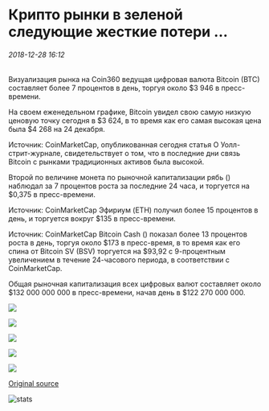 # Крипто рынки в зеленой следующие жесткие потери ...

###### 2018-12-28 16:12

Визуализация рынка на Coin360 ведущая цифровая валюта Bitcoin (BTC) составляет более 7 процентов в день, торгуя около $3 946 в пресс-времени.

На своем еженедельном графике, Bitcoin увидел свою самую низкую ценовую точку сегодня в $3 624, в то время как его самая высокая цена была $4 268 на 24 декабря.

Источник: CoinMarketCap, опубликованная сегодня статья О Уолл-стрит-журнале, свидетельствует о том, что в последние дни связь Bitcoin с рынками традиционных активов была высокой.

Второй по величине монета по рыночной капитализации рябь () наблюдал за 7 процентов роста за последние 24 часа, и торгуется на $0,375 в пресс-времени.

Источник: CoinMarketCap Эфириум (ETH) получил более 15 процентов в день, и торгуется вокруг $135 в пресс-времени.

Источник: CoinMarketCap Bitcoin Cash () показал более 13 процентов роста в день, торгуя около $173 в пресс-время, в то время как его спина от Bitcoin SV (BSV) торгуется на $93,92 с 9-процентным увеличением в течение 24-часового периода, в соответствии с CoinMarketCap.

Общая рыночная капитализация всех цифровых валют составляет около $132 000 000 000 в пресс-времени, начав день в $122 270 000 000.

![](https://s3.cointelegraph.com/storage/uploads/view/be71c135172a9b08fc1dbf751ab0a284.png)

![](https://s3.cointelegraph.com/storage/uploads/view/0ba63d8b592f44af47faa6ee380615e4.jpg)

![](https://s3.cointelegraph.com/storage/uploads/view/21c74ffb01ff0b5d90ec73e291f33645.jpg)

![](https://s3.cointelegraph.com/storage/uploads/view/9899445103a7a9befd1f74d96a986e3e.jpg)

![](https://s3.cointelegraph.com/storage/uploads/view/d6d6fcf0989ea41f50274c3238ab7269.jpg)

[Original source](https://cointelegraph.com/news/crypto-markets-in-the-green-following-tough-losses)

![stats](https://c.statcounter.com/11760860/0/a89fa40b/1/ "stats")